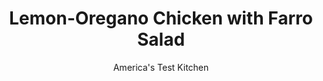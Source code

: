 ---
layout: ../../layouts/MarkdownPostLayout.astro
title: Lemon-Oregano Chicken with Farro Salad
author: America's Test Kitchen
pubDate: 2023-03-15
description: "An easy, lemony farro salad adds heft to this boldly flavored chicken breast dinner."
image_url: https://res.cloudinary.com/hksqkdlah/image/upload/ar_1:1,c_fill,dpr_2.0,f_auto,fl_lossy.progressive.strip_profile,g_faces:auto,q_auto:low,w_344/SFS_LemonOreganoChickenFarroSalad_15_v3dnx7
tags: ["Main Courses","Chicken","Weeknight"]
calories: 2821
protein: 57
carbohydrates: 51
fats: 
fiber: 8
ingredients: ["1 1/2 cups whole, farro","1 3/4 teaspoons, table salt, plus salt for cooking farro","6 tablespoons, extra-virgin olive oil, divided","1 tablespoon, minced fresh oregano","1 1/2 teaspoons, grated lemon zest plus 2 tablespoons juice","3/4 teaspoon, pepper","4 (6- to 8-ounce), boneless, skinless chicken breasts, trimmed","1/4 cup thinly sliced, pepperoncini, plus 1 tablespoon brine","1/2 , English cucumber, cut into 1⁄2-inch pieces","1 , tomato, cored and cut into 1⁄2-inch pieces","2 ounces, feta cheese, crumbled (1⁄2 cup)"]
serves: 4
time: "45 minutes"
instructions: ["Bring 2 quarts water to boil in large saucepan. Add farro and 1 tablespoon salt. Return to boil; reduce heat to medium-low; and simmer until farro is tender with slight chew, 15 to 20 minutes. Drain in colander and rinse under cold water until chilled. Drain well and set aside.","Meanwhile, combine 1 tablespoon oil, oregano, lemon zest, pepper, and salt in small bowl. Rub each chicken breast all over with 1 teaspoon oregano mixture. Heat 1 tablespoon oil in 12-inch nonstick skillet over medium-high heat until just smoking. Cook until chicken is golden brown and registering 160 degrees, about 6 minutes per side. Transfer chicken to carving board.","Whisk pepperoncini brine, lemon juice, remaining ¼ cup oil, and remaining 2 teaspoons oregano mixture together in large bowl. Measure out and reserve 2 tablespoons dressing. Add cucumber, tomato, feta, farro, and pepperoncini to remaining dressing and toss to combine. Slice chicken ½ inch thick and serve with farro salad, drizzling chicken with reserved dressing."]
nutrition: ["1094 mg Potassium","768 mg Phosphorus","153 mg Calcium","4 mg Iron","160 mg Magnesium","900 mg Sodium","4 mg Zinc","31 g Fat","24 mg Niacin (B3)","17 g Monounsaturated","3 g Polyunsaturated","15 mg Vitamin C","161 mg Cholesterol","7 g Saturated","8 g Fiber","64 µg Folate (food)","6 g Sugars","29 µg Vitamin K","242 g Water","51 g Carbs","64 µg Folate equivalent (total)","57 g Protein","4 mg Vitamin E","1 mg Vitamin B6","53 µg Vitamin A","705 kcal Energy","2821 calories"]
notes: "Sprinkle with chopped fresh mint before serving."
---